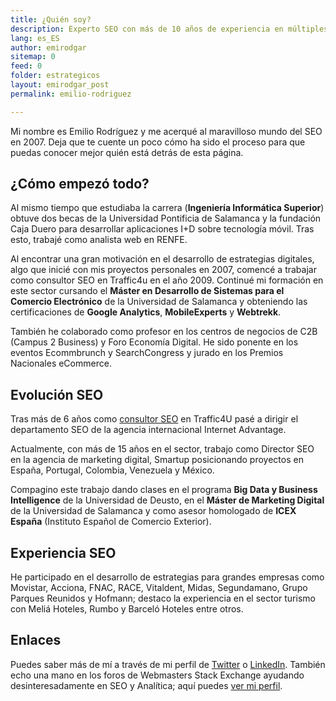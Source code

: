 ```yaml
---
title: ¿Quién soy?
description: Experto SEO con más de 10 años de experiencia en múltiples agencias, países y proyectos. Hablemos, es gratis.
lang: es_ES
author: emirodgar
sitemap: 0
feed: 0
folder: estrategicos
layout: emirodgar_post
permalink: emilio-rodriguez

---
```


Mi nombre es Emilio Rodríguez y me acerqué al maravilloso mundo del SEO en 2007. Deja que te cuente un poco cómo ha sido el proceso para que puedas conocer mejor quién está detrás de esta página.

## ¿Cómo empezó todo?

Al mismo tiempo que estudiaba la carrera (**Ingeniería Informática Superior**) obtuve dos becas de la Universidad Pontificia de Salamanca y la fundación Caja Duero para desarrollar aplicaciones I+D sobre tecnología móvil. Tras esto, trabajé como analista web en RENFE.
  
Al encontrar una gran motivación en el desarrollo de estrategias digitales, algo que inicié con mis proyectos personales en 2007, comencé a trabajar como consultor SEO en Traffic4u en el año 2009. Continué mi formación en este sector cursando el **Máster en Desarrollo de Sistemas para el Comercio Electrónico** de la Universidad de Salamanca y obteniendo las certificaciones de **Google Analytics**, **MobileExperts** y **Webtrekk**.  

También he colaborado como profesor en los centros de negocios de C2B (Campus 2 Business) y Foro Economía Digital. He sido ponente en los eventos Ecommbrunch y SearchCongress y jurado en los Premios Nacionales eCommerce.
  
## Evolución SEO
  
Tras más de 6 años como [consultor SEO](https://emirodgar.com/consultor-seo) en Traffic4U pasé a dirigir el departamento SEO de la agencia internacional Internet Advantage.

Actualmente, con más de 15 años en el sector, trabajo como Director SEO en la agencia de marketing digital, Smartup posicionando proyectos en España, Portugal, Colombia, Venezuela y México. 

Compagino este trabajo dando clases en el programa **Big Data y Business Intelligence** de la Universidad de Deusto, en el **Máster de Marketing Digital** de la Universidad de Salamanca y como asesor homologado de **ICEX España** (Instituto Español de Comercio Exterior).  

## Experiencia SEO
  
He participado en el desarrollo de estrategias para grandes empresas como Movistar, Acciona, FNAC, RACE, Vitaldent, Midas, Segundamano, Grupo Parques Reunidos y Hofmann; destaco la experiencia en el sector turismo con Meliá Hoteles, Rumbo y Barceló Hoteles entre otros.

## Enlaces

Puedes saber más de mí a través de mi perfil de [Twitter](https://twitter.com/emirodgar) o [LinkedIn](https://www.linkedin.com/in/emirodgar/). También echo una mano en los foros de Webmasters Stack Exchange ayudando desinteresadamente en SEO y Analítica; aquí puedes [ver mi perfil](https://webmasters.stackexchange.com/users/86914/emirodgar).



<!--stackedit_data:
eyJoaXN0b3J5IjpbLTY5Nzk5NTI3MCwxNzY0NzQzNDc2LDE3Nj
k0ODg1NywtODk1ODQ0Nzg0LC03MTQ4MjU0NzRdfQ==
-->